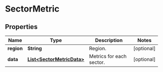 

# SectorMetric


## Properties

| Name | Type | Description | Notes |
|------------ | ------------- | ------------- | -------------|
|**region** | **String** | Region. |  [optional] |
|**data** | [**List&lt;SectorMetricData&gt;**](SectorMetricData.md) | Metrics for each sector. |  [optional] |



